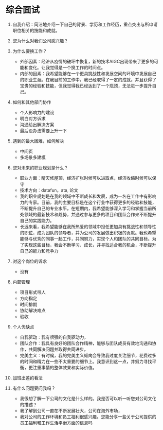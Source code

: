 # 综合面试
1. 自我介绍：简洁地介绍一下自己的背景、学历和工作经历，重点突出与所申请职位相关的技能和成就。

2. 您为什么对我们公司感兴趣？

3. 为什么要换工作？
   - 外部因素：经济从疫情的破坏中恢复，新的技术AIGC出现带来了更多的可能和变化。让我觉得是一个换工作的时间点。
   - 内部的因素：我希望能够在一个更具挑战性和发展空间的环境中发展自己的职业生涯。在我目前的工作中，我已经取得了一定的成就，并且获得了宝贵的经验和技能，但我觉得我已经达到了一个瓶颈，无法进一步提升自己。

5. 如何和其他部门协作
   - 个人影响力的建设
   - 明白对方诉求
   - 沟通给出解决方案
   - 最后没办法需要上升一下
     
2. 遇到的最大困难，如何解决
   - 中间页
   - 多场景多建模
     
3. 您对未来的职业规划是什么？
   - 职业方面：晴天修屋顶，经济扩张时候可以进取点，经济收缩时候可以保守
   - 技术方向：datafun，ata, 论文
   - 我的职业规划是在我的领域中不断成长和发展，成为一名在工作中有影响力的专家。目前，我的主要目标是在这个行业中获得更多的经验和技能，不断提升自己的专业水平。在短期内，我希望能够深入学习和掌握当前所处领域的最新技术和趋势，并通过参与更多的项目和团队合作来不断提升自己的实践能力。
   - 长远来看，我希望能够在我所热爱的领域中担任更加具有挑战性和领导性的职位，成为团队的领导者，并为公司的发展做出积极的贡献。我也希望能够与优秀的同事一起工作，共同努力，实现个人和团队的共同目标。为了实现这些目标，我会不断学习、成长，并寻找适合我的机会，不断提升自己的能力和竞争力
4. 对这个岗位的诉求
   - 没有
5. 内部管理
   - 项目形式带人
   - 方向指定
   - 时间排期
   - 协助解决难点
   - 验收
6. 个人优缺点
   - 自我驱动：我有很强的自我驱动力，
   - 团队合作：我具有良好的团队合作精神，能够与团队成员有效地沟通和协作，共同解决问题并取得共同进步。
   - 完美主义：有时候，我的完美主义倾向会导致我过度关注细节，花费过多的时间和精力在一些不太重要的细节上。我意识到这一点，并努力寻找平衡，更注重事情的整体效果和实际价值。
8. 加班出差的看法
9. 有什么问题要问我吗？
   - 我很想了解一下公司的文化是什么样的。我是否可以听一听您对公司文化的描述？
   - 我了解到公司一直在不断发展壮大，公司在海外市场，
   - 我对公司的工作环境和员工福利很感兴趣。您能分享一些关于公司提供的员工福利和工作生活平衡方面的信息吗
